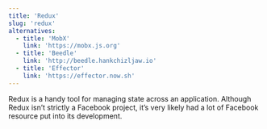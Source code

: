 ```yaml
---
title: 'Redux'
slug: 'redux'
alternatives:
  - title: 'MobX'
    link: 'https://mobx.js.org'
  - title: 'Beedle'
    link: 'http://beedle.hankchizljaw.io'
  - title: 'Effector'
    link: 'https://effector.now.sh'
---
```

Redux is a handy tool for managing state across an application. Although Redux isn’t strictly a Facebook project, it’s very likely had a lot of Facebook resource put into its development.
